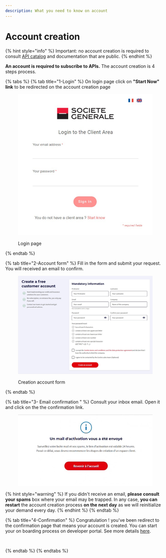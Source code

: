 ```yaml
---
description: What you need to know on account
---
```


# Account creation

{% hint style="info" %}
Important: no account creation is required to consult [API catalog](api-catalog.md#1-access-catalog) and documentation that are public.&#x20;
{% endhint %}

**An account is required to subscribe to APIs.** The account creation is 4 steps process.&#x20;

{% tabs %}
{% tab title="1-Login" %}
On login page click on **"Start Now" link** to be redirected on the account creation page

<figure><img src="../../.gitbook/assets/Annotation 2023-04-24 150143.jpg" alt=""><figcaption><p>Login page</p></figcaption></figure>
{% endtab %}

{% tab title="2-Account form" %}
Fill in the form and submit your request. You will received an email to confirm.

<figure><img src="../../.gitbook/assets/formulaire creation compte EN.jpg" alt=""><figcaption><p>Creation account form</p></figcaption></figure>
{% endtab %}

{% tab title="3- Email confirmation " %}
Consult your inbox email. Open it and click on the the confirmation link.&#x20;

<figure><img src="../../.gitbook/assets/mail activation.jpg" alt=""><figcaption></figcaption></figure>

{% hint style="warning" %}
If you didn't receive an email, **please consult your spams** box where your email may be trapped. In any case, **you can restart** the account creation process **on the next day** as we will reinitialize your demand every day. &#x20;
{% endhint %}
{% endtab %}

{% tab title="4-Confirmation" %}
Congratulation ! you've been redirect to the confirmation page that means your account is created. You can start your on boarding process on developer portal. See more details [here](on-boarding-api.md).

<figure><img src="../../.gitbook/assets/message compte activé.jpg" alt=""><figcaption></figcaption></figure>
{% endtab %}
{% endtabs %}

